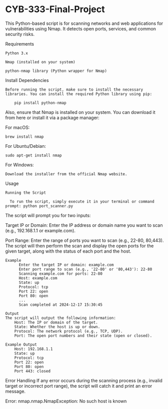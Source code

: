 # CYB-333-Final-Project
This Python-based script is for scanning networks and web applications for vulnerabilities using Nmap. It detects open ports, services, and common security risks.

Requirements
 
    Python 3.x
  
    Nmap (installed on your system)
 
    python-nmap library (Python wrapper for Nmap)

Install Dependencies


    Before running the script, make sure to install the necessary libraries. You can install the required Python library using pip:

        pip install python-nmap

Also, ensure that Nmap is installed on your system. You can download it from here or install it via a package manager:

For macOS:
  
    brew install nmap

For Ubuntu/Debian:
  
    sudo apt-get install nmap

For Windows:
  
    Download the installer from the official Nmap website.

Usage

    Running the Script

      To run the script, simply execute it in your terminal or command prompt: python port_scanner.py

The script will prompt you for two inputs:
  
  Target IP or Domain: Enter the IP address or domain name you want to scan (e.g., 192.168.1.1 or example.com).
  
  Port Range: Enter the range of ports you want to scan (e.g., 22-80, 80,443).
  The script will then perform the scan and display the open ports for the given target, along with the status of each port and the host.

    Example
          Enter the target IP or domain: example.com
          Enter port range to scan (e.g., '22-80' or '80,443'): 22-80
          Scanning example.com for ports: 22-80
          Host: example.com
          State: up
          Protocol: tcp
          Port 22: open
          Port 80: open
          ...
          Scan completed at 2024-12-17 15:30:45

    Output
    The script will output the following information:
        Host: The IP or domain of the target.
        State: Whether the host is up or down.
        Protocol: The network protocol (e.g., TCP, UDP).
        Port: The open port numbers and their state (open or closed).

    Example Output
        Host: 192.168.1.1
        State: up
        Protocol: tcp
        Port 22: open
        Port 80: open
        Port 443: closed

Error Handling
If any error occurs during the scanning process (e.g., invalid target or incorrect port range), the script will catch it and print an error message.
  
  Error: nmap.nmap.NmapException: No such host is known
